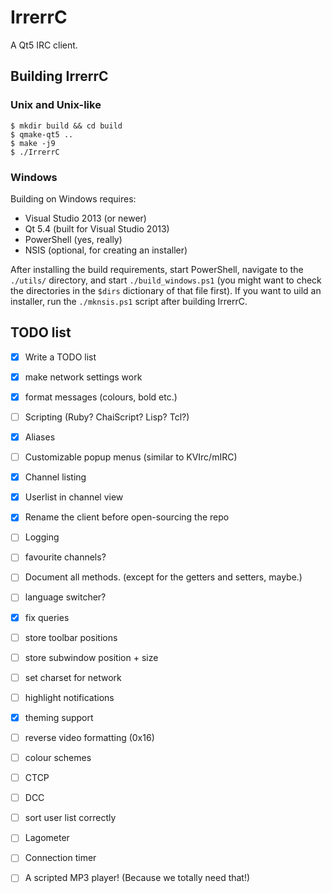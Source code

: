 # IrrerrC

A Qt5 IRC client.

## Building IrrerrC

### Unix and Unix-like

    $ mkdir build && cd build
    $ qmake-qt5 ..
    $ make -j9
    $ ./IrrerrC

### Windows

Building on Windows requires:

* Visual Studio 2013 (or newer)
* Qt 5.4 (built for Visual Studio 2013)
* PowerShell (yes, really)
* NSIS (optional, for creating an installer)

After installing the build requirements, start PowerShell, navigate to the
`./utils/` directory, and start `./build_windows.ps1` (you might want to check
the directories in the `$dirs` dictionary of that file first).  If you want to
uild an installer, run the `./mknsis.ps1` script after building IrrerrC.

## TODO list

- [x] Write a TODO list
- [x] make network settings work
- [x] format messages (colours, bold etc.)
- [ ] Scripting (Ruby? ChaiScript? Lisp? Tcl?)
- [x] Aliases
- [ ] Customizable popup menus (similar to KVIrc/mIRC)
- [x] Channel listing
- [x] Userlist in channel view
- [x] Rename the client before open-sourcing the repo
- [ ] Logging
- [ ] favourite channels?
- [ ] Document all methods.  (except for the getters and setters, maybe.)
- [ ] language switcher?
- [x] fix queries
- [ ] store toolbar positions
- [ ] store subwindow position + size
- [ ] set charset for network
- [ ] highlight notifications
- [x] theming support
- [ ] reverse video formatting (0x16)
- [ ] colour schemes
- [ ] CTCP
- [ ] DCC
- [ ] sort user list correctly
- [ ] Lagometer
- [ ] Connection timer
- [ ] A scripted MP3 player!  (Because we totally need that!)

